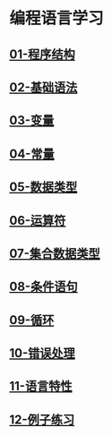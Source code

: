 # 编程语言学习

## [01-程序结构](01-program-structure/)

## [02-基础语法](02-basic-syntax/)

## [03-变量](03-variables/)

## [04-常量](04-constants/)

## [05-数据类型](05-data-types/)

## [06-运算符](06-operators/)

## [07-集合数据类型](07-collection/)

## [08-条件语句](08-decision-making/)

## [09-循环](09-loops/)

## [10-错误处理](10-error-handling/)

## [11-语言特性](11-feature/)

## [12-例子练习](12-practices/)
